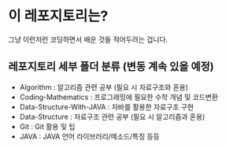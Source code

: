 # 이 레포지토리는?

그냥 이런저런 코딩하면서 배운 것들 적어두려는 겁니다.

## 레포지토리 세부 폴더 분류 (변동 계속 있을 예정)

- Algorithm : 알고리즘 관련 공부 (필요 시 자료구조와 혼용)
- Coding-Mathematics : 프로그래밍에 필요한 수학 개념 및 코드변환
- Data-Structure-With-JAVA : 자바를 활용한 자료구조 구현
- Data-Structure : 자료구조 관련 공부 (필요 시 알고리즘과 혼용)
- Git : Git 활용 및 팁
- JAVA : JAVA 언어 라이브러리/메소드/특징 등등
